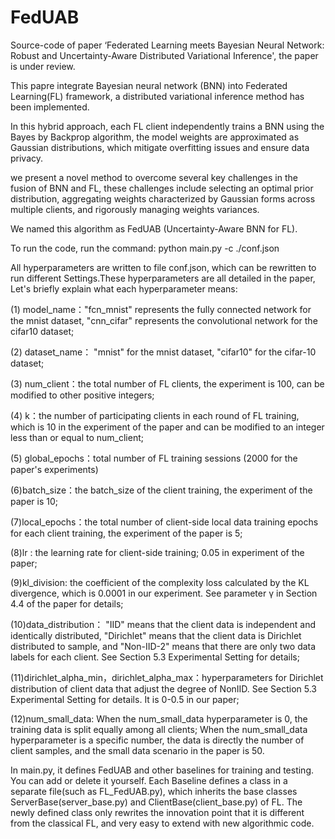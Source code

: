 # FedUAB
Source-code of paper ‘Federated Learning meets Bayesian Neural Network: Robust and Uncertainty-Aware Distributed Variational Inference', the paper is under review.

This papre integrate Bayesian neural network (BNN) into Federated Learning(FL) framework, a distributed variational inference method has been implemented. 

In this hybrid approach, each FL client independently trains a BNN using the Bayes by Backprop algorithm, the model weights are approximated as Gaussian distributions, which mitigate overfitting issues and ensure data privacy.

we present a novel method to overcome several key challenges in the fusion of BNN and FL, these challenges include selecting an optimal prior distribution, aggregating weights characterized by Gaussian forms across multiple clients, and rigorously managing weights variances.

We named this algorithm as FedUAB (Uncertainty-Aware BNN for FL).


To run the code, run the command:   python main.py -c ./conf.json

All hyperparameters are written to file conf.json, which can be rewritten to run different Settings.These hyperparameters are all detailed in the paper, Let's briefly explain what each hyperparameter means: 

(1) model_name："fcn_mnist" represents the fully connected network for the mnist dataset, "cnn_cifar" represents the convolutional network for the cifar10 dataset;

(2) dataset_name： "mnist" for the mnist dataset, "cifar10" for the cifar-10 dataset;

(3) num_client：the total number of FL clients, the experiment is 100, can be modified to other positive integers;

(4) k：the number of participating clients in each round of FL training, which is 10 in the experiment of the paper and can be modified to an integer less than or equal to num_client;

(5) global_epochs：total number of FL training sessions (2000 for the paper's experiments)

(6)batch_size：the batch_size of the client training, the experiment of the paper is 10;

(7)local_epochs：the total number of client-side local data training epochs for each client training, the experiment of the paper is 5;

(8)lr : the learning rate for client-side training; 0.05 in experiment of the paper;

(9)kl_division: the coefficient of the complexity loss calculated by the KL divergence, which is 0.0001 in our experiment. See parameter γ in Section 4.4 of the paper for details;

(10)data_distribution： "IID" means that the client data is independent and identically distributed, "Dirichlet" means that the client data is Dirichlet distributed to sample, and "Non-IID-2" means that there are only two data labels for each client. See Section 5.3 Experimental Setting for details;

(11)dirichlet_alpha_min，dirichlet_alpha_max：hyperparameters for Dirichlet distribution of client data that adjust the degree of NonIID. See Section 5.3 Experimental Setting for details.  It is 0-0.5 in our paper;

(12)num_small_data: When the num_small_data hyperparameter is 0, the training data is split equally among all clients;  When the num_small_data hyperparameter is a specific number, the data is directly the number of client samples, and the small data scenario in the paper is 50.


In main.py, it defines FedUAB and other baselines for training and testing. You can add or delete it yourself. Each Baseline defines a class in a separate file(such as FL_FedUAB.py), which inherits the base classes ServerBase(server_base.py) and ClientBase(client_base.py) of FL. The newly defined class only rewrites the innovation point that it is different from the classical FL, and very easy to extend with new algorithmic code.

